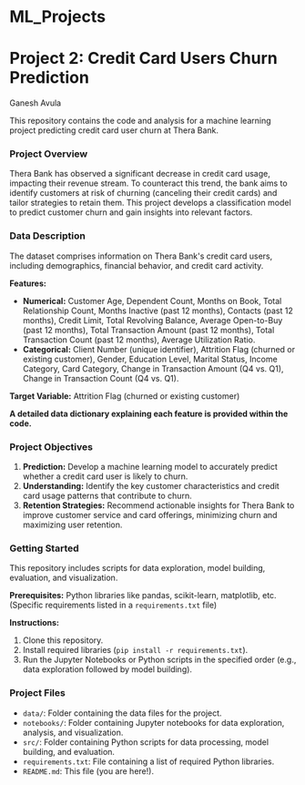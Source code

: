 # ML_Projects
# Project 2: Credit Card Users Churn Prediction 
Ganesh Avula

This repository contains the code and analysis for a machine learning project predicting credit card user churn at Thera Bank.

### Project Overview

Thera Bank has observed a significant decrease in credit card usage, impacting their revenue stream. To counteract this trend, the bank aims to identify customers at risk of churning (canceling their credit cards) and tailor strategies to retain them. This project develops a classification model to predict customer churn and gain insights into relevant factors.

### Data Description

The dataset comprises information on Thera Bank's credit card users, including demographics, financial behavior, and credit card activity.

**Features:**

* **Numerical:** Customer Age, Dependent Count, Months on Book, Total Relationship Count, Months Inactive (past 12 months), Contacts (past 12 months), Credit Limit, Total Revolving Balance, Average Open-to-Buy (past 12 months), Total Transaction Amount (past 12 months), Total Transaction Count (past 12 months), Average Utilization Ratio.
* **Categorical:** Client Number (unique identifier), Attrition Flag (churned or existing customer), Gender, Education Level, Marital Status, Income Category, Card Category, Change in Transaction Amount (Q4 vs. Q1), Change in Transaction Count (Q4 vs. Q1).

**Target Variable:** Attrition Flag (churned or existing customer)

**A detailed data dictionary explaining each feature is provided within the code.**

### Project Objectives

1. **Prediction:** Develop a machine learning model to accurately predict whether a credit card user is likely to churn.
2. **Understanding:** Identify the key customer characteristics and credit card usage patterns that contribute to churn.
3. **Retention Strategies:** Recommend actionable insights for Thera Bank to improve customer service and card offerings, minimizing churn and maximizing user retention.

### Getting Started

This repository includes scripts for data exploration, model building, evaluation, and visualization.

**Prerequisites:** Python libraries like pandas, scikit-learn, matplotlib, etc. (Specific requirements listed in a `requirements.txt` file)

**Instructions:**

1. Clone this repository.
2. Install required libraries (`pip install -r requirements.txt`).
3. Run the Jupyter Notebooks or Python scripts in the specified order (e.g., data exploration followed by model building).

### Project Files

* `data/`: Folder containing the data files for the project.
* `notebooks/`: Folder containing Jupyter notebooks for data exploration, analysis, and visualization.
* `src/`: Folder containing Python scripts for data processing, model building, and evaluation.
* `requirements.txt`: File containing a list of required Python libraries.
* `README.md`: This file (you are here!).



